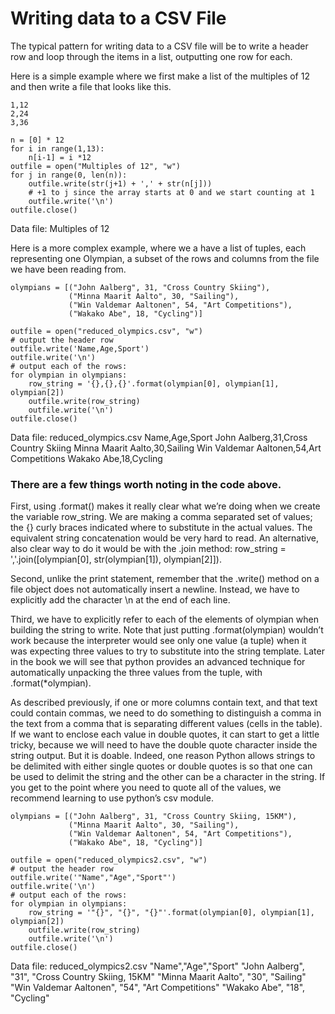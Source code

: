# Writing data to a CSV File

The typical pattern for writing data to a CSV file will be to write a header row and loop through the items in a list, outputting one row for each.

Here is a simple example where we first make a list of the multiples of 12 and then write a file that looks like this.
```
1,12
2,24
3,36
```
```
n = [0] * 12
for i in range(1,13):
    n[i-1] = i *12
outfile = open("Multiples of 12", "w")
for j in range(0, len(n)):
    outfile.write(str(j+1) + ',' + str(n[j]))
    # +1 to j since the array starts at 0 and we start counting at 1
    outfile.write('\n')
outfile.close()
```
Data file: Multiples of 12

Here is a more complex example, where we a have a list of tuples, each representing one Olympian, a subset of the rows and columns from the file we have been reading from.
```
olympians = [("John Aalberg", 31, "Cross Country Skiing"),
             ("Minna Maarit Aalto", 30, "Sailing"),
             ("Win Valdemar Aaltonen", 54, "Art Competitions"),
             ("Wakako Abe", 18, "Cycling")]

outfile = open("reduced_olympics.csv", "w")
# output the header row
outfile.write('Name,Age,Sport')
outfile.write('\n')
# output each of the rows:
for olympian in olympians:
    row_string = '{},{},{}'.format(olympian[0], olympian[1], olympian[2])
    outfile.write(row_string)
    outfile.write('\n')
outfile.close()
```
Data file: reduced_olympics.csv
Name,Age,Sport
John Aalberg,31,Cross Country Skiing
Minna Maarit Aalto,30,Sailing
Win Valdemar Aaltonen,54,Art Competitions
Wakako Abe,18,Cycling

### There are a few things worth noting in the code above.

First, using .format() makes it really clear what we’re doing when we create the variable row_string. We are making a comma separated set of values; the {} curly braces indicated where to substitute in the actual values. The equivalent string concatenation would be very hard to read. An alternative, also clear way to do it would be with the .join method: row_string = ','.join([olympian[0], str(olympian[1]), olympian[2]]).

Second, unlike the print statement, remember that the .write() method on a file object does not automatically insert a newline. Instead, we have to explicitly add the character \n at the end of each line.

Third, we have to explicitly refer to each of the elements of olympian when building the string to write. Note that just putting .format(olympian) wouldn’t work because the interpreter would see only one value (a tuple) when it was expecting three values to try to substitute into the string template. Later in the book we will see that python provides an advanced technique for automatically unpacking the three values from the tuple, with .format(*olympian).

As described previously, if one or more columns contain text, and that text could contain commas, we need to do something to distinguish a comma in the text from a comma that is separating different values (cells in the table). If we want to enclose each value in double quotes, it can start to get a little tricky, because we will need to have the double quote character inside the string output. But it is doable. Indeed, one reason Python allows strings to be delimited with either single quotes or double quotes is so that one can be used to delimit the string and the other can be a character in the string. If you get to the point where you need to quote all of the values, we recommend learning to use python’s csv module.

```
olympians = [("John Aalberg", 31, "Cross Country Skiing, 15KM"),
             ("Minna Maarit Aalto", 30, "Sailing"),
             ("Win Valdemar Aaltonen", 54, "Art Competitions"),
             ("Wakako Abe", 18, "Cycling")]

outfile = open("reduced_olympics2.csv", "w")
# output the header row
outfile.write('"Name","Age","Sport"')
outfile.write('\n')
# output each of the rows:
for olympian in olympians:
    row_string = '"{}", "{}", "{}"'.format(olympian[0], olympian[1], olympian[2])
    outfile.write(row_string)
    outfile.write('\n')
outfile.close()
```
Data file: reduced_olympics2.csv
"Name","Age","Sport"
"John Aalberg", "31", "Cross Country Skiing, 15KM"
"Minna Maarit Aalto", "30", "Sailing"
"Win Valdemar Aaltonen", "54", "Art Competitions"
"Wakako Abe", "18", "Cycling"
